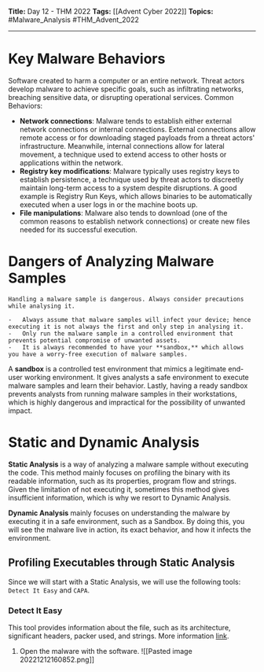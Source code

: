 **Title:** Day 12 - THM 2022
**Tags:** [[Advent Cyber 2022]]
**Topics:** #Malware_Analysis #THM_Advent_2022 

---
# Key Malware Behaviors
Software created to harm a computer or an entire network. Threat actors develop malware to achieve specific goals, such as infiltrating networks, breaching sensitive data, or disrupting operational services.
Common Behaviors:
-   **Network connections**: Malware tends to establish either external network connections or internal connections. External connections allow remote access or for downloading staged payloads from a threat actors' infrastructure. Meanwhile, internal connections allow for lateral movement, a technique used to extend access to other hosts or applications within the network.
-   **Registry key modifications**: Malware typically uses registry keys to establish persistence, a technique used by threat actors to discreetly maintain long-term access to a system despite disruptions. A good example is Registry Run Keys, which allows binaries to be automatically executed when a user logs in or the machine boots up.
-   **File manipulations**: Malware also tends to download (one of the common reasons to establish network connections) or create new files needed for its successful execution.

# Dangers of Analyzing Malware Samples
```ad-caution
Handling a malware sample is dangerous. Always consider precautions while analysing it.
```

```ad-info
-   Always assume that malware samples will infect your device; hence executing it is not always the first and only step in analysing it.
-   Only run the malware sample in a controlled environment that prevents potential compromise of unwanted assets.
-   It is always recommended to have your **sandbox,** which allows you have a worry-free execution of malware samples.
```

A **sandbox** is a controlled test environment that mimics a legitimate end-user working environment. It gives analysts a safe environment to execute malware samples and learn their behavior. Lastly, having a ready sandbox prevents analysts from running malware samples in their workstations, which is highly dangerous and impractical for the possibility of unwanted impact.

# Static and Dynamic Analysis
**Static Analysis** is a way of analyzing a malware sample without executing the code. This method mainly focuses on profiling the binary with its readable information, such as its properties, program flow and strings. Given the limitation of not executing it, sometimes this method gives insufficient information, which is why we resort to Dynamic Analysis.

**Dynamic Analysis** mainly focuses on understanding the malware by executing it in a safe environment, such as a Sandbox. By doing this, you will see the malware live in action, its exact behavior, and how it infects the environment.

## Profiling Executables through Static Analysis
Since we will start with a Static Analysis, we will use the following tools: `Detect It Easy` and `CAPA`.

### Detect It Easy
This tool provides information about the file, such as its architecture, significant headers, packer used, and strings. More information [link](https://github.com/horsicq/Detect-It-Easy).

1. Open the malware with the software.
![[Pasted image 20221212160852.png]]
